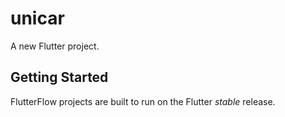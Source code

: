 # unicar

A new Flutter project.

## Getting Started

FlutterFlow projects are built to run on the Flutter _stable_ release.
